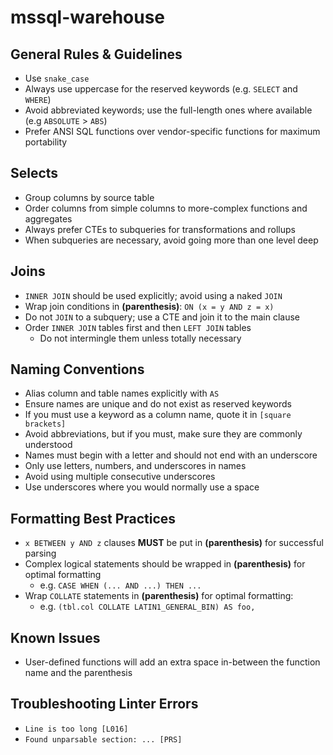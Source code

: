 # mssql-warehouse

## General Rules & Guidelines

- Use `snake_case`
- Always use uppercase for the reserved keywords (e.g. `SELECT` and `WHERE`)
- Avoid abbreviated keywords; use the full-length ones where available (e.g `ABSOLUTE` > `ABS`)
- Prefer ANSI SQL functions over vendor-specific functions for maximum portability

## Selects

- Group columns by source table
- Order columns from simple columns to more-complex functions and aggregates
- Always prefer CTEs to subqueries for transformations and rollups
- When subqueries are necessary, avoid going more than one level deep

## Joins

- `INNER JOIN` should be used explicitly; avoid using a naked `JOIN`
- Wrap join conditions in **(parenthesis)**: `ON (x = y AND z = x)`
- Do not `JOIN` to a subquery; use a CTE and join it to the main clause
- Order `INNER JOIN` tables first and then `LEFT JOIN` tables
  - Do not intermingle them unless totally necessary

## Naming Conventions

- Alias column and table names explicitly with `AS`
- Ensure names are unique and do not exist as reserved keywords
- If you must use a keyword as a column name, quote it in `[square brackets]`
- Avoid abbreviations, but if you must, make sure they are commonly understood
- Names must begin with a letter and should not end with an underscore
- Only use letters, numbers, and underscores in names
- Avoid using multiple consecutive underscores
- Use underscores where you would normally use a space

## Formatting Best Practices

- `x BETWEEN y AND z` clauses **MUST** be put in **(parenthesis)** for successful parsing
- Complex logical statements should be wrapped in **(parenthesis)** for optimal formatting
  - e.g. `CASE WHEN (... AND ...) THEN ...`
- Wrap `COLLATE` statements in **(parenthesis)** for optimal formatting:
  - e.g. `(tbl.col COLLATE LATIN1_GENERAL_BIN) AS foo,`
  
## Known Issues
- User-defined functions will add an extra space in-between the function name and the parenthesis

## Troubleshooting Linter Errors

- `Line is too long [L016]`
- `Found unparsable section: ... [PRS]`
